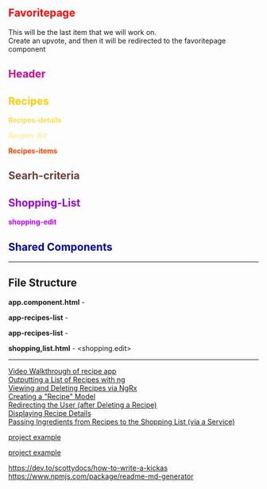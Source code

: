 ## <font color=#FF0000> Favoritepage</font>
                                             
This will be the last item that we will work on.   
Create an upvote, and then it will be redirected to the favoritepage component




## <font color=#cc0099>Header</font>






## <font color=#ffcc00>Recipes</font>





   **<font color=#ffdb4d>Recipes-details</font>**





   *<font color=#ffe680>Recipes-list</font>* 






   **<font color=#ff4000>Recipes-items</font>**  







## <font color=#6f3e37>Searh-criteria</font>  







## <font color=#9900cc>Shopping-List</font>  






   **<font color=#bf00ff>shopping-edit</font>**   






## <font color=#000099>Shared Components</font>   





______________________________________________________________________________
## File Structure 
**app.component.html** - 
    <app-header>
    <app-recipes>
    <app-shopping-list>

**app-recipes-list** -
   <app-recipes-list>
    <app-recipes-details>

**app-recipes-list** -
    <app-recipes-item>

**shopping,list.html** - 
     <shopping.edit>



_______________________________________________________________________________
[Video Walkthrough of recipe app](https://vimeo.com/channels/1525169)  
[Outputting a List of Recipes with ng](https://www.oreilly.com/library/view/angular-8-/9781788998437/video3_9.html)  
[Viewing and Deleting Recipes via NgRx](https://www.oreilly.com/library/view/angular-8-/9781788998437/video24_40.html)  
[Creating a "Recipe" Model](https://www.oreilly.com/library/view/angular-8-/9781788998437/video3_7.html)  
[Redirecting the User (after Deleting a Recipe)](https://www.oreilly.com/library/view/angular-8-/9781788998437/video16_18.html)  
[Displaying Recipe Details](https://www.oreilly.com/library/view/angular-8-/9781788998437/video3_10.html)  
[Passing Ingredients from Recipes to the Shopping List (via a Service)](https://www.oreilly.com/library/view/angular-8-/9781788998437/video10_8.html)  

[project example](https://www.google.com/imgres?imgurl=https%3A%2F%2Fuser-images.githubusercontent.com%2F38184193%2F54035944-2368a700-41c3-11e9-9633-86ff171072ad.png&imgrefurl=https%3A%2F%2Fgithub.com%2Fnofaralfasi%2FRecipe-Book-App-Angular-Project&tbnid=ID_yMcmrCmIQxM&vet=12ahUKEwjAmNf51L3nAhXNAJ0JHe68BGYQMygIegUIARDPAQ..i&docid=y5iHmubo7qlFQM&w=700&h=425&q=maximilian%20schwarzm%C3%BCller%20recipe%20app&ved=2ahUKEwjAmNf51L3nAhXNAJ0JHe68BGYQMygIegUIARDPAQ)  

[project example](https://www.google.com/imgres?imgurl=https%3A%2F%2Fuser-images.githubusercontent.com%2F38184193%2F54036018-3ed3b200-41c3-11e9-98d3-0053f8ff8a12.png&imgrefurl=https%3A%2F%2Fgithub.com%2Fnofaralfasi%2FRecipe-Book-App-Angular-Project&tbnid=atFe-Fs_WN82yM&vet=12ahUKEwjAmNf51L3nAhXNAJ0JHe68BGYQMygJegUIARDRAQ..i&docid=y5iHmubo7qlFQM&w=700&h=432&q=maximilian%20schwarzm%C3%BCller%20recipe%20app&ved=2ahUKEwjAmNf51L3nAhXNAJ0JHe68BGYQMygJegUIARDRAQ)  

https://dev.to/scottydocs/how-to-write-a-kickas
https://www.npmjs.com/package/readme-md-generator